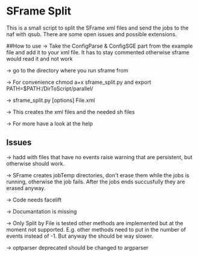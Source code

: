 # SFrame Split

This is a small script to split the SFrame xml files and send the jobs to the naf with qsub.
There are some open issues and possible extensions.

##How to use
-> Take the ConfigParse & ConfigSGE part from the example file and add it to your xml file. It has to stay commented otherwise sframe would read it and not work

-> go to the directory where you run sframe from 

-> For convenience chmod a+x sframe_split.py and export PATH=$PATH:/DirToScript/parallel/ 

-> sframe_split.py [options] File.xml

-> This creates the xml files and the needed sh files

-> For more have a look at the help


## Issues 
-> hadd with files that have no events raise warning that are persistent, but otherwise should work.

-> SFrame creates jobTemp directories, don't erase them while the jobs is running, otherwise the job fails. After the jobs ends succusfully they are erased anyway.

-> Code needs facelift

-> Documantation is missing

-> Only Split by File is tested other methods are implemented but at the moment not supported. E.g. other methods need to put in the number of events instead of -1. But anyway the should be way slower.

-> optparser deprecated should be changed to argparser
